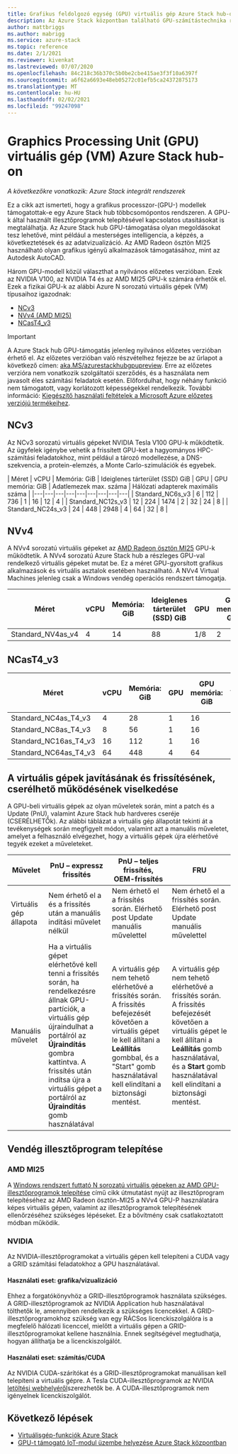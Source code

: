 ```yaml
---
title: Grafikus feldolgozó egység (GPU) virtuális gép Azure Stack hub-on
description: Az Azure Stack központban található GPU-számítástechnika referenciája.
author: mattbriggs
ms.author: mabrigg
ms.service: azure-stack
ms.topic: reference
ms.date: 2/1/2021
ms.reviewer: kivenkat
ms.lastreviewed: 07/07/2020
ms.openlocfilehash: 84c218c36b370c5b0be2cbe415ae3f3f10a6397f
ms.sourcegitcommit: a6f62a6693e48eb05272c01efb5ca24372875173
ms.translationtype: MT
ms.contentlocale: hu-HU
ms.lasthandoff: 02/02/2021
ms.locfileid: "99247098"
---
```

# <a name="graphics-processing-unit-gpu-virtual-machine-vm-on-azure-stack-hub"></a>Graphics Processing Unit (GPU) virtuális gép (VM) Azure Stack hub-on

*A következőkre vonatkozik: Azure Stack integrált rendszerek*

Ez a cikk azt ismerteti, hogy a grafikus processzor-(GPU-) modellek támogatottak-e egy Azure Stack hub többcsomópontos rendszeren. A GPU-k által használt illesztőprogramok telepítésével kapcsolatos utasításokat is megtalálhatja. Az Azure Stack hub GPU-támogatása olyan megoldásokat tesz lehetővé, mint például a mesterséges intelligencia, a képzés, a következtetések és az adatvizualizáció. Az AMD Radeon ösztön MI25 használható olyan grafikus igényű alkalmazások támogatásához, mint az Autodesk AutoCAD.

Három GPU-modell közül választhat a nyilvános előzetes verzióban. Ezek az NVIDIA V100, az NVIDIA T4 és az AMD MI25 GPU-k számára érhetők el. Ezek a fizikai GPU-k az alábbi Azure N sorozatú virtuális gépek (VM) típusaihoz igazodnak:
- [NCv3](/azure/virtual-machines/ncv3-series)
- [NVv4 (AMD MI25)](/azure/virtual-machines/nvv4-series)
- [NCasT4_v3](/azure/virtual-machines/nct4-v3-series)

> [!IMPORTANT]  
> A Azure Stack hub GPU-támogatás jelenleg nyilvános előzetes verzióban érhető el. Az előzetes verzióban való részvételhez fejezze be az űrlapot a következő címen: [aka.MS/azurestackhubgpupreview](https://aka.ms/azurestackhubgpupreview).
> Erre az előzetes verzióra nem vonatkozik szolgáltatói szerződés, és a használata nem javasolt éles számítási feladatok esetén. Előfordulhat, hogy néhány funkció nem támogatott, vagy korlátozott képességekkel rendelkezik.
> További információ: [Kiegészítő használati feltételek a Microsoft Azure előzetes verziójú termékeihez](https://azure.microsoft.com/support/legal/preview-supplemental-terms/).

## <a name="ncv3"></a>NCv3

Az NCv3 sorozatú virtuális gépeket NVIDIA Tesla V100 GPU-k működtetik. Az ügyfelek igénybe vehetik a frissített GPU-ket a hagyományos HPC-számítási feladatokhoz, mint például a tározó modellezése, a DNS-szekvencia, a protein-elemzés, a Monte Carlo-szimulációk és egyebek. 

| Méret | vCPU | Memória: GiB | Ideiglenes tárterület (SSD) GiB | GPU | GPU memória: GiB | Adatlemezek max. száma | Hálózati adapterek maximális száma |
|---|---|---|---|---|---|---|---|---|
| Standard_NC6s_v3    | 6  | 112 | 736  | 1 | 16 | 12 | 4 |
| Standard_NC12s_v3   | 12 | 224 | 1474 | 2 | 32 | 24 | 8 |
| Standard_NC24s_v3   | 24 | 448 | 2948 | 4 | 64 | 32 | 8 |

## <a name="nvv4"></a>NVv4

A NVv4 sorozatú virtuális gépeket az [AMD Radeon ösztön MI25](https://www.amd.com/en/products/professional-graphics/instinct-MI25) GPU-k működtetik. A NVv4 sorozatú Azure Stack hub a részleges GPU-val rendelkező virtuális gépeket mutat be. Ez a méret GPU-gyorsított grafikus alkalmazások és virtuális asztalok esetében használható. A NVv4 Virtual Machines jelenleg csak a Windows vendég operációs rendszert támogatja. 

| Méret | vCPU | Memória: GiB | Ideiglenes tárterület (SSD) GiB | GPU | GPU memória: GiB | Adatlemezek max. száma | Hálózati adapterek maximális száma | 
| --- | --- | --- | --- | --- | --- | --- | --- |   
| Standard_NV4as_v4 |4 |14 |88 | 1/8 | 2 | 4 | 2 | 

## <a name="ncast4_v3"></a>NCasT4_v3

| Méret | vCPU | Memória: GiB | GPU | GPU memória: GiB | Adatlemezek max. száma | Hálózati adapterek maximális száma | 
| --- | --- | --- | --- | --- | --- | --- |
| Standard_NC4as_T4_v3 |4 |28 | 1 | 16 | 8 | 4 | 
| Standard_NC8as_T4_v3 |8 |56 | 1 | 16 | 16 | 8 | 
| Standard_NC16as_T4_v3 |16 |112 | 1 | 16 | 32 | 8 | 
| Standard_NC64as_T4_v3 |64 |448 | 4 | 64 | 32 | 8 |

## <a name="patch-and-update-fru-behavior-of-vms"></a>A virtuális gépek javításának és frissítésének, cserélhető működésének viselkedése 

A GPU-beli virtuális gépek az olyan műveletek során, mint a patch és a Update (PnU), valamint Azure Stack hub hardveres cseréje (CSERÉLHETŐk). Az alábbi táblázat a virtuális gép állapotát tekinti át a tevékenységek során megfigyelt módon, valamint azt a manuális műveletet, amelyet a felhasználó elvégezhet, hogy a virtuális gépek újra elérhetővé tegyék ezeket a műveleteket. 

| Művelet | PnU – expressz frissítés | PnU – teljes frissítés, OEM-frissítés | FRU | 
| --- | --- | --- | --- | 
| Virtuális gép állapota  | Nem érhető el a és a frissítés után a manuális indítási művelet nélkül | Nem érhető el a frissítés során. Elérhető post Update manuális művelettel | Nem érhető el a frissítés során. Elérhető post Update manuális művelettel| 
| Manuális művelet | Ha a virtuális gépet elérhetővé kell tenni a frissítés során, ha rendelkezésre állnak GPU-partíciók, a virtuális gép újraindulhat a portálról az **Újraindítás** gombra kattintva. A frissítés után indítsa újra a virtuális gépet a portálról az **Újraindítás** gomb használatával | A virtuális gép nem tehető elérhetővé a frissítés során. A frissítés befejezését követően a virtuális gépet le kell állítani a **Leállítás** gombbal, és a "Start" gomb használatával kell elindítani a biztonsági mentést. | A virtuális gép nem tehető elérhetővé a frissítés során. A frissítés befejezését követően a virtuális gépet le kell állítani a **Leállítás** gomb használatával, és a **Start** gomb használatával kell elindítani a biztonsági mentést.| 

## <a name="guest-driver-installation"></a>Vendég illesztőprogram telepítése

### <a name="amd-mi25"></a>AMD MI25

A [Windows rendszert futtató N sorozatú virtuális gépeken az AMD GPU-illesztőprogramok telepítése](/azure/virtual-machines/windows/n-series-amd-driver-setup) című cikk útmutatást nyújt az illesztőprogram telepítéséhez az AMD Radeon ösztön-MI25 a NVv4 GPU-P használatára képes virtuális gépen, valamint az illesztőprogramok telepítésének ellenőrzéséhez szükséges lépéseket. Ez a bővítmény csak csatlakoztatott módban működik.

### <a name="nvidia"></a>NVIDIA

Az NVIDIA-illesztőprogramokat a virtuális gépen kell telepíteni a CUDA vagy a GRID számítási feladatokhoz a GPU használatával.

#### <a name="use-case-graphicsvisualization"></a>Használati eset: grafika/vizualizáció

Ehhez a forgatókönyvhöz a GRID-illesztőprogramok használata szükséges. A GRID-illesztőprogramok az NVIDIA Application hub használatával tölthetők le, amennyiben rendelkezik a szükséges licencekkel. A GRID-illesztőprogramokhoz szükség van egy RÁCSos licenckiszolgálóra is a megfelelő hálózati licenccel, mielőtt a virtuális gépen a GRID-illesztőprogramokat kellene használnia. Ennek segítségével megtudhatja, hogyan állíthatja be a licenckiszolgálót.

#### <a name="use-case-computecuda"></a>Használati eset: számítás/CUDA

Az NVIDIA CUDA-szárítókat és a GRID-illesztőprogramokat manuálisan kell telepíteni a virtuális gépre. A Tesla CUDA-illesztőprogramok az NVIDIA [letöltési webhelyéről](https://www.nvidia.com/Download/index.aspx)szerezhetők be. A CUDA-illesztőprogramok nem igényelnek licenckiszolgálót.

## <a name="next-steps"></a>Következő lépések

- [Virtuálisgép-funkciók Azure Stack](azure-stack-vm-considerations.md)  
- [GPU-t támogató IoT-modul üzembe helyezése Azure Stack központban](gpu-deploy-sample-module.md)
